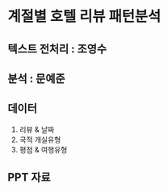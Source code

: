 # 계절별 호텔 리뷰 패턴분석

## 텍스트 전처리 : 조영수
## 분석 : 문예준

## 데이터

1. 리뷰 & 날짜
2. 국적 개실유형
3. 평점 & 여행유형

## PPT 자료
